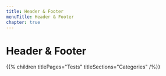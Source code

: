 ```yaml
---
title: Header & Footer
menuTitle: Header & Footer
chapter: true
---
```


# Header & Footer

{{% children titlePages="Tests" titleSections="Categories" /%}}
